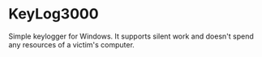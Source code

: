 # KeyLog3000

Simple keylogger for Windows. It supports silent work and doesn't spend any resources of a victim's computer.
